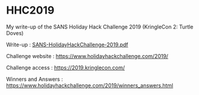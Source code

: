 # HHC2019
My write-up of the SANS Holiday Hack Challenge 2019 (KringleCon 2: Turtle Doves)

Write-up : <a href="https://github.com/Jeroen-SEC/HHC2019/blob/main/SANS-HolidayHackChallenge-2019.pdf">SANS-HolidayHackChallenge-2019.pdf</a>

Challenge website : https://www.holidayhackchallenge.com/2019/

Challenge access : https://2019.kringlecon.com/

Winners and Answers : https://www.holidayhackchallenge.com/2019/winners_answers.html
